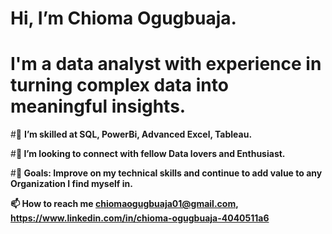 # Hi, I’m Chioma Ogugbuaja.
# **I'm a data analyst with experience in turning complex data into meaningful insights.**
#🌱 **I’m skilled at SQL, PowerBi, Advanced Excel, Tableau.**

#**💞️ I’m looking to connect with fellow Data lovers and Enthusiast.**

#**🥅 Goals: Improve on my technical skills and continue to add value to any Organization I find myself in.**

**📫 How to reach me chiomaogugbuaja01@gmail.com, https://www.linkedin.com/in/chioma-ogugbuaja-4040511a6**
